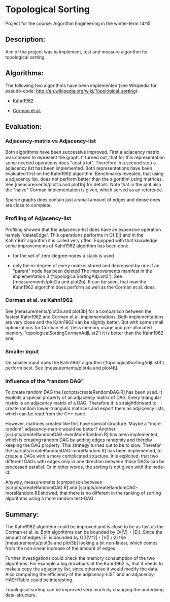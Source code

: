 Topological Sorting
===================

Project for the course: Algorithm Engineering in the winter-term 14/15

Description:
------------
  Aim of the project was to implement, test and measure algorithm for topological sorting. 

Algorithms:
-----------
  The following two algorithms have been implemented (see Wikipedia for pseudo-code: http://en.wikipedia.org/wiki/Topological_sorting):
  
* [Kahn1962](http://en.wikipedia.org/wiki/Topological_sorting#Algorithms) 
  
* [Corman et al.](http://en.wikipedia.org/wiki/Topological_sorting#Algorithms)
 
Evaluation:
-----------
### Adjacency-matrix vs Adjacency-list
  
  Both algorithms have been successive improved. First a adjacency matrix was chosen to represent the graph. It turned out, that for this representation some needed operations does "cost a lot". Therefore in a second step a adjacency list has been implemented. Both representations have been evaluated first on the Kahn1962 algorithm. Benchmarks revealed, that using a adjacency list, does not perform better than the algorithm using matrices. See [measurements/plot1a and plot1b] for details. Note that in the plot also the "naive" Corman implementation is given, which served as an reference. 
  
  Sparse graphs does contain just a small amount of edges and dense ones are close to complete.
  
### Profiling of Adjacency-list
  
  Profiling showed that the adjacency-list does have an expensive operation namely 'deleteEdge'. This operations performs in O(|E|) and in the Kahn1962 algorithm it is called very often. Equipped with that knowledge some improvements of Kahn1962 algorithm has been done. 
* for the set of zero-degree nodes a stack is used

* only the in-degree of every node is stored and decreased by one if an "parent" node has been deleted
  The improvements manifest in the implementation 3 ('topologicalSortingAdjList3'). See [measurements/plot2a and plot2b]. It can be seen, that now the Kahn1962 algorithm does perform as well as the Corman et al. does. 
  
### Corman et al. vs Kahn1962
  
  See [measurements/plot3a and plot3b] for a comparison between the fastest Kahn1962 and Corman et al. implementations. Both implementations are very close and the Kahn1962 can be slightly better. But with some small optimizations for Corman et al. (less memory usage and pre-allocated memory, 'topologicalSortingCormanAdjList2') it is better than the Kahn1962 one. 
  
### Smaller input
  
  On smaller input does the Kahn1962 algorithm ('topologicalSortingAdjList3') perform best. See [measurements/plot4a and plot4b].
  
### Influence of the "random DAG"
  
  To create random DAG the [scripts/createRandomDAG.R] has been used. It exploits a special property of an adjacency matrix of DAG. Every triangular matrix is an adjacency matrix of a DAG. Therefore it is straightforward to create random lower-triangular matrices and export them as adjacency lists, which can be read from the C++ code. 
  
  However, matrices created like this have special structure. Maybe a "more random" adjacency-matrix would be better? Another [scripts/createRandomDAG-evenMoreRandom.R] has been implemented, which is creating random DAG by adding edges randomly and thereby keeping the DAG property. This strategy turned out to be to slow. Therefor the [scripts/createRandomDAG-moreRandom.R] has been implemented, to create a DAGs with a more complicated structure. It is exploited, that two different DAGs with edges only in one direction between those DAGs can be processed parallel. Or in other words, the sorting is not given with the node-id. 
  
  Anyway, measurements (comparison between [scripts/createRandomDAG.R] and [scripts/createRandomDAG-moreRandom.R])showed, that there is no different in the ranking of sorting algorithms using a more random test-DAG.
  
Summary:
--------
  The Kahn1962 algorithm could be improved and is close to be as fast as the Corman et al. is. Both algorithms can be bounded by O(|V| + |E|). Since the amount of edges |E| is bounded by O((|V^2| - |V|) / 2) the [measurements/plot3a and plot3b] looking a bit non-linear, which comes from the non-linear increase of the amount of edges. 
  
  Further investigations could check the memory consumption of the two algorithms. For example a big drawback of the Kahn1962 is, that it needs to make a copy the adjacency list, since otherwise it would modify the data. Also comparing the efficiency of the adjacency-LIST and an adjacency-HASHTable could be interesting.
  
  Topological sorting can be improved very much by changing the underlying data-structure. 
